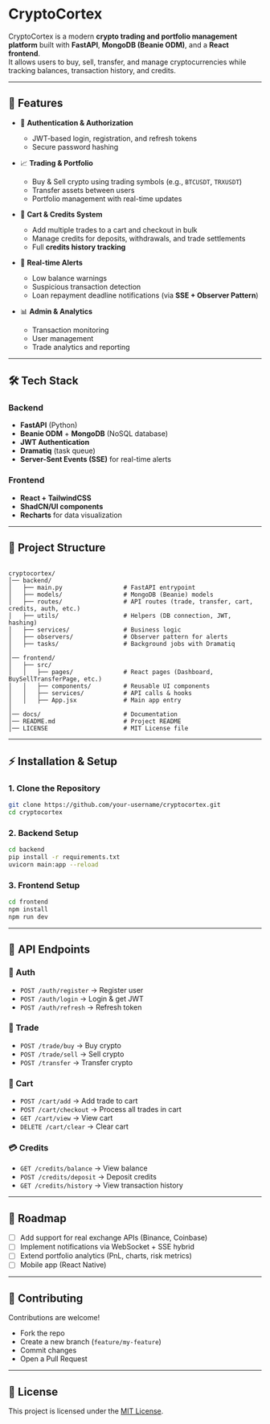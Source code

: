 # CryptoCortex  

CryptoCortex is a modern **crypto trading and portfolio management platform** built with **FastAPI**, **MongoDB (Beanie ODM)**, and a **React frontend**.  
It allows users to buy, sell, transfer, and manage cryptocurrencies while tracking balances, transaction history, and credits.  

---

## 🚀 Features  

- 🔑 **Authentication & Authorization**  
  - JWT-based login, registration, and refresh tokens  
  - Secure password hashing  

- 📈 **Trading & Portfolio**  
  - Buy & Sell crypto using trading symbols (e.g., `BTCUSDT`, `TRXUSDT`)  
  - Transfer assets between users  
  - Portfolio management with real-time updates  

- 🛒 **Cart & Credits System**  
  - Add multiple trades to a cart and checkout in bulk  
  - Manage credits for deposits, withdrawals, and trade settlements  
  - Full **credits history tracking**  

- 🔔 **Real-time Alerts**  
  - Low balance warnings  
  - Suspicious transaction detection  
  - Loan repayment deadline notifications (via **SSE + Observer Pattern**)  

- 📊 **Admin & Analytics**  
  - Transaction monitoring  
  - User management  
  - Trade analytics and reporting  

---

## 🛠️ Tech Stack  

### Backend  
- **FastAPI** (Python)  
- **Beanie ODM** + **MongoDB** (NoSQL database)  
- **JWT Authentication**  
- **Dramatiq** (task queue)  
- **Server-Sent Events (SSE)** for real-time alerts  

### Frontend  
- **React + TailwindCSS**  
- **ShadCN/UI components**  
- **Recharts** for data visualization  

---

## 📂 Project Structure  

```

cryptocortex/
│── backend/
│   ├── main.py                 # FastAPI entrypoint
│   ├── models/                 # MongoDB (Beanie) models
│   ├── routes/                 # API routes (trade, transfer, cart, credits, auth, etc.)
│   ├── utils/                  # Helpers (DB connection, JWT, hashing)
│   ├── services/               # Business logic
│   ├── observers/              # Observer pattern for alerts
│   ├── tasks/                  # Background jobs with Dramatiq
│
│── frontend/
│   ├── src/
│   │   ├── pages/              # React pages (Dashboard, BuySellTransferPage, etc.)
│   │   ├── components/         # Reusable UI components
│   │   ├── services/           # API calls & hooks
│   │   ├── App.jsx             # Main app entry
│
│── docs/                       # Documentation
│── README.md                   # Project README
│── LICENSE                     # MIT License file

````

---

## ⚡ Installation & Setup  

### 1. Clone the Repository  
```bash
git clone https://github.com/your-username/cryptocortex.git
cd cryptocortex
````

### 2. Backend Setup

```bash
cd backend
pip install -r requirements.txt
uvicorn main:app --reload
```

### 3. Frontend Setup

```bash
cd frontend
npm install
npm run dev
```

---

## 📌 API Endpoints

### 🔑 Auth

* `POST /auth/register` → Register user
* `POST /auth/login` → Login & get JWT
* `POST /auth/refresh` → Refresh token

### 💱 Trade

* `POST /trade/buy` → Buy crypto
* `POST /trade/sell` → Sell crypto
* `POST /transfer` → Transfer crypto

### 🛒 Cart

* `POST /cart/add` → Add trade to cart
* `POST /cart/checkout` → Process all trades in cart
* `GET /cart/view` → View cart
* `DELETE /cart/clear` → Clear cart

### 💳 Credits

* `GET /credits/balance` → View balance
* `POST /credits/deposit` → Deposit credits
* `GET /credits/history` → View transaction history

---

## 🔮 Roadmap

* [ ] Add support for real exchange APIs (Binance, Coinbase)
* [ ] Implement notifications via WebSocket + SSE hybrid
* [ ] Extend portfolio analytics (PnL, charts, risk metrics)
* [ ] Mobile app (React Native)

---

## 🤝 Contributing

Contributions are welcome!

* Fork the repo
* Create a new branch (`feature/my-feature`)
* Commit changes
* Open a Pull Request

---

## 📜 License

This project is licensed under the [MIT License](./LICENSE).


